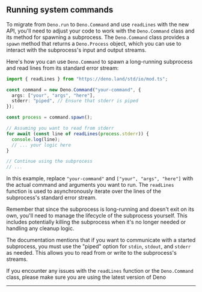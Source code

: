 ## Running system commands
To migrate from `Deno.run` to `Deno.Command` and use `readLines` with the new API, you'll need to adjust your code to work with the `Deno.Command` class and its method for spawning a subprocess. The `Deno.Command` class provides a `spawn` method that returns a `Deno.Process` object, which you can use to interact with the subprocess's input and output streams.

Here's how you can use `Deno.Command` to spawn a long-running subprocess and read lines from its standard error stream:

```ts
import { readLines } from "https://deno.land/std/io/mod.ts";

const command = new Deno.Command("your-command", {
  args: ["your", "args", "here"],
  stderr: "piped", // Ensure that stderr is piped
});

const process = command.spawn();

// Assuming you want to read from stderr
for await (const line of readLines(process.stderr)) {
  console.log(line);
  // ... your logic here
}

// Continue using the subprocess
// ...
```

In this example, replace `"your-command"` and `["your", "args", "here"]` with the actual command and arguments you want to run. The `readLines` function is used to asynchronously iterate over the lines of the subprocess's standard error stream.

Remember that since the subprocess is long-running and doesn't exit on its own, you'll need to manage the lifecycle of the subprocess yourself. This includes potentially killing the subprocess when it's no longer needed or handling any cleanup logic.

The documentation mentions that if you want to communicate with a started subprocess, you must use the "piped" option for `stdin`, `stdout`, and `stderr` as needed. This allows you to read from or write to the subprocess's streams.

If you encounter any issues with the `readLines` function or the `Deno.Command` class, please make sure you are using the latest version of Deno

---